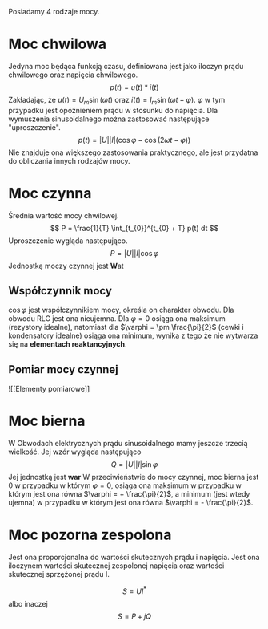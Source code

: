 Posiadamy 4 rodzaje mocy.
# Moc chwilowa
Jedyna moc będąca funkcją czasu, definiowana jest jako iloczyn prądu chwilowego oraz napięcia chwilowego.
$$
p(t) = u(t)*i(t)
$$
Zakładając, że $u(t) =  U_{m} \sin (\omega t)$ oraz $i(t) = I_{m} \sin(\omega t - \varphi)$. $\varphi$ w tym przypadku jest opóźnieniem prądu w stosunku do napięcia.
Dla wymuszenia sinusoidalnego można zastosować następujące "uproszczenie".
$$
p(t) = |U| |I| (\cos \varphi - \cos(2\omega t - \varphi)) 
$$
Nie znajduje ona większego zastosowania praktycznego, ale jest przydatna do obliczania innych rodzajów mocy.

# Moc czynna
Średnia wartość mocy chwilowej.
$$
P = \frac{1}{T} \int_{t_{0}}^{t_{0} + T} p(t) dt
$$
Uproszczenie wygląda następująco.
$$
P = |U| |I| \cos \varphi
$$
Jednostką moczy czynnej jest **W**at
## Współczynnik mocy
$\cos \varphi$ jest współczynnikiem mocy, określa on charakter obwodu. Dla obwodu RLC jest ona nieujemna.
Dla $\varphi = 0$ osiąga ona maksimum (rezystory idealne), natomiast dla $\varphi = \pm \frac{\pi}{2}$ (cewki i kondensatory idealne) osiąga ona minimum, wynika z tego że nie wytwarza się na **elementach reaktancyjnych**. 
## Pomiar mocy czynnej
![[Elementy pomiarowe]]
# Moc bierna
W Obwodach elektrycznych prądu sinusoidalnego mamy jeszcze trzecią wielkość. 
Jej wzór wygląda następująco
$$
Q = |U| |I| \sin \varphi
$$
Jej jednostką jest **war**
W przeciwieństwie do mocy czynnej, moc bierna jest $0$ w przypadku w którym $\varphi = 0$, osiąga ona maksimum w przypadku w którym jest ona równa $\varphi = + \frac{\pi}{2}$, a minimum (jest wtedy ujemna) w przypadku w którym jest ona równa $\varphi = - \frac{\pi}{2}$.

# Moc pozorna zespolona
Jest ona proporcjonalna do wartości skutecznych prądu i napięcia. Jest ona iloczynem wartości skutecznej zespolonej napięcia oraz wartości skutecznej sprzężonej prądu I.

$$
S = UI^*
$$
albo inaczej
$$
S = P + jQ
$$

